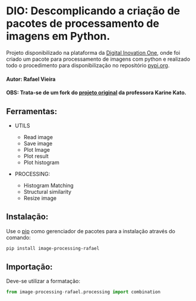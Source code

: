 # DIO: Descomplicando a criação de pacotes de processamento de imagens em Python.
Projeto disponibilizado na plataforma da [Digital Inovation One](https://web.dio.me/), onde foi criado um pacote para processamento de imagens com python e realizado todo o procedimento para disponibilização no repositório [pypi.org](https://pypi.org/).

#### Autor: Rafael Vieira
#### OBS: Trata-se de um fork do [projeto original](https://pypi.org/project/image-processing/) da professora Karine Kato. 
## Ferramentas:
- UTILS
  - Read image
  - Save image
  - Plot Image
  - Plot result
  - Plot histogram

- PROCESSING:
  - Histogram Matching
  - Structural similarity
  - Resize image
 
## Instalação:

Use o [pip](https://pip.pypa.io/en/stable/) como gerenciador de pacotes para a instalação através do comando:

```bash
pip install image-processing-rafael
```
## Importação:
Deve-se utilizar a formatação:

```python
from image-processing-rafael.processing import combination
```


